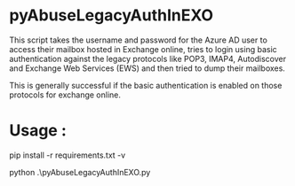 # pyAbuseLegacyAuthInEXO

This script takes the username and password for the Azure AD user to access their mailbox hosted in Exchange online, tries to login using basic authentication against the legacy protocols like POP3, IMAP4, Autodiscover and Exchange Web Services (EWS) and then tried to dump their mailboxes.

This is generally successful if the basic authentication is enabled on those protocols for exchange online.

# Usage :
pip install -r requirements.txt -v

python .\pyAbuseLegacyAuthInEXO.py

